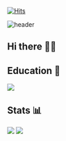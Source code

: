 [![Hits](https://hits.seeyoufarm.com/api/count/incr/badge.svg?url=https%3A%2F%2Fgithub.com%2Fsssseungk&count_bg=%23FFC0CB&title_bg=%23645858&icon=&icon_color=%23E7E7E7&title=Today&edge_flat=true)](https://hits.seeyoufarm.com)


![header](https://capsule-render.vercel.app/api?type=waving&color=auto&height=200&section=header&text=Welcome%20to%20seungyeon's%20Github!%20&fontSize=30&fontColor=ffffff)


## Hi there 👋🏻


## Education 🏅
<img src="https://img.shields.io/badge/Techit_FE_School-9999FF?style=for-the-badge&logo=codeigniter&logoColor=#F7931A">



## Stats 📊
![](http://github-profile-summary-cards.vercel.app/api/cards/stats?username=sssseungk&theme=swift)
![](http://github-profile-summary-cards.vercel.app/api/cards/repos-per-language?username=sssseungk&theme=swift)
